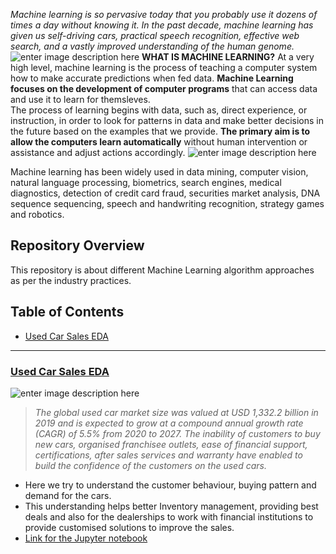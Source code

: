 *Machine learning is so pervasive today that you probably use it dozens of times a day without knowing it. In the past decade, machine learning has given us self-driving cars, practical speech recognition, effective web search, and a vastly improved understanding of the human genome.*
 ![enter image description here](https://github.com/Sathish0911/Python-Machine-Learning-Projects/blob/main/maxresdefault.jpg?raw=true)
**WHAT IS MACHINE LEARNING?**
At a very high level, machine learning is the process of teaching a computer system how to make accurate predictions when fed data.
**Machine Learning focuses on the development of computer programs** that can access data and use it to learn for themsleves.  
The process of learning begins with data, such as, direct experience, or instruction, in order to look for patterns in data and make better decisions in the future based on the examples that we provide. **The primary aim is to allow the computers learn automatically** without human intervention or assistance and adjust actions accordingly.
![enter image description here](https://github.com/Sathish0911/Python-Machine-Learning-Projects/blob/main/MachineLearning-900x506.jpg?raw=true)

Machine learning has been widely used in data mining, computer vision, natural language processing, biometrics, search engines, medical diagnostics, detection of credit card fraud, securities market analysis, DNA sequence sequencing, speech and handwriting recognition, strategy games and robotics.

## Repository Overview

This repository is about different Machine Learning algorithm approaches as per the industry practices.

## [](https://github.com/Sathish0911/Python-Machine-Learning-Projects#table-of-contents)Table of Contents

-   [Used Car Sales EDA](https://github.com/Sathish0911/Python-Machine-Learning-Projects#section1)  


----------

### <a name = section1></a>[Used Car Sales EDA](https://github.com/Sathish0911/Python-Machine-Learning-Projects/tree/main/Used-Car-Sales-EDA)

![enter image description here](https://github.com/Sathish0911/Python-Machine-Learning-Projects/blob/main/Used-Car-Sales-EDA/Used-car-sales.jpg?raw=true)

> *The global used car market size was valued at USD 1,332.2 billion in 2019 and is expected to grow at a compound annual growth rate (CAGR)
> of 5.5% from 2020 to 2027. The inability of customers to buy new cars,
> organised franchisee outlets, ease of financial support,
> certifications, after sales services and warranty have enabled to
> build the confidence of the customers on the used cars.*

 -   Here we try to understand the customer behaviour, buying pattern and demand for the cars.
 - This understanding helps better Inventory management, providing best deals and also for the dealerships to work with financial institutions to provide customised solutions to improve the sales.
-   [Link for the Jupyter notebook](https://github.com/Sathish0911/Python-Machine-Learning-Projects/blob/main/Used-Car-Sales-EDA/Used%20Car%20Sales%20EDA.ipynb)
